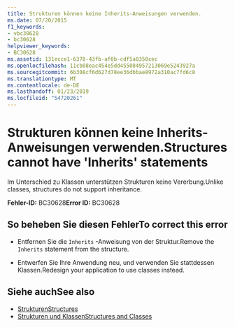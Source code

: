 ```yaml
---
title: Strukturen können keine Inherits-Anweisungen verwenden.
ms.date: 07/20/2015
f1_keywords:
- vbc30628
- bc30628
helpviewer_keywords:
- BC30628
ms.assetid: 131ecce1-6378-43fb-af0b-cdf5a0350cec
ms.openlocfilehash: 11cb08eac454e5dd455084957213069e5243927a
ms.sourcegitcommit: 6b308cf6d627d78ee36dbbae8972a310ac7fd6c8
ms.translationtype: MT
ms.contentlocale: de-DE
ms.lasthandoff: 01/23/2019
ms.locfileid: "54720261"
---
```

# <a name="structures-cannot-have-inherits-statements"></a><span data-ttu-id="8630d-102">Strukturen können keine Inherits-Anweisungen verwenden.</span><span class="sxs-lookup"><span data-stu-id="8630d-102">Structures cannot have 'Inherits' statements</span></span>
<span data-ttu-id="8630d-103">Im Unterschied zu Klassen unterstützen Strukturen keine Vererbung.</span><span class="sxs-lookup"><span data-stu-id="8630d-103">Unlike classes, structures do not support inheritance.</span></span>  
  
 <span data-ttu-id="8630d-104">**Fehler-ID:** BC30628</span><span class="sxs-lookup"><span data-stu-id="8630d-104">**Error ID:** BC30628</span></span>  
  
## <a name="to-correct-this-error"></a><span data-ttu-id="8630d-105">So beheben Sie diesen Fehler</span><span class="sxs-lookup"><span data-stu-id="8630d-105">To correct this error</span></span>  
  
-   <span data-ttu-id="8630d-106">Entfernen Sie die `Inherits` -Anweisung von der Struktur.</span><span class="sxs-lookup"><span data-stu-id="8630d-106">Remove the `Inherits` statement from the structure.</span></span>  
  
-   <span data-ttu-id="8630d-107">Entwerfen Sie Ihre Anwendung neu, und verwenden Sie stattdessen Klassen.</span><span class="sxs-lookup"><span data-stu-id="8630d-107">Redesign your application to use classes instead.</span></span>  
  
## <a name="see-also"></a><span data-ttu-id="8630d-108">Siehe auch</span><span class="sxs-lookup"><span data-stu-id="8630d-108">See also</span></span>
- [<span data-ttu-id="8630d-109">Strukturen</span><span class="sxs-lookup"><span data-stu-id="8630d-109">Structures</span></span>](../../visual-basic/programming-guide/language-features/data-types/structures.md)
- [<span data-ttu-id="8630d-110">Strukturen und Klassen</span><span class="sxs-lookup"><span data-stu-id="8630d-110">Structures and Classes</span></span>](../../visual-basic/programming-guide/language-features/data-types/structures-and-classes.md)
